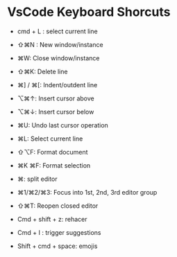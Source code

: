 # VsCode Keyboard Shorcuts

- cmd + L : select current line

- ⇧⌘N : New window/instance
- ⌘W: Close window/instance

- ⇧⌘K: Delete line

- ⌘] / ⌘[: Indent/outdent line

- ⌥⌘↑: Insert cursor above
- ⌥⌘↓: Insert cursor below

- ⌘U: Undo last cursor operation

- ⌘L: Select current line

- ⇧⌥F: Format document

- ⌘K ⌘F: Format selection

- ⌘\: split editor
- ⌘1/⌘2/⌘3: Focus into 1st, 2nd, 3rd editor group

- ⇧⌘T: Reopen closed editor

- Cmd + shift + z: rehacer

- Cmd + I : trigger suggestions

- Shift + cmd + space: emojis
